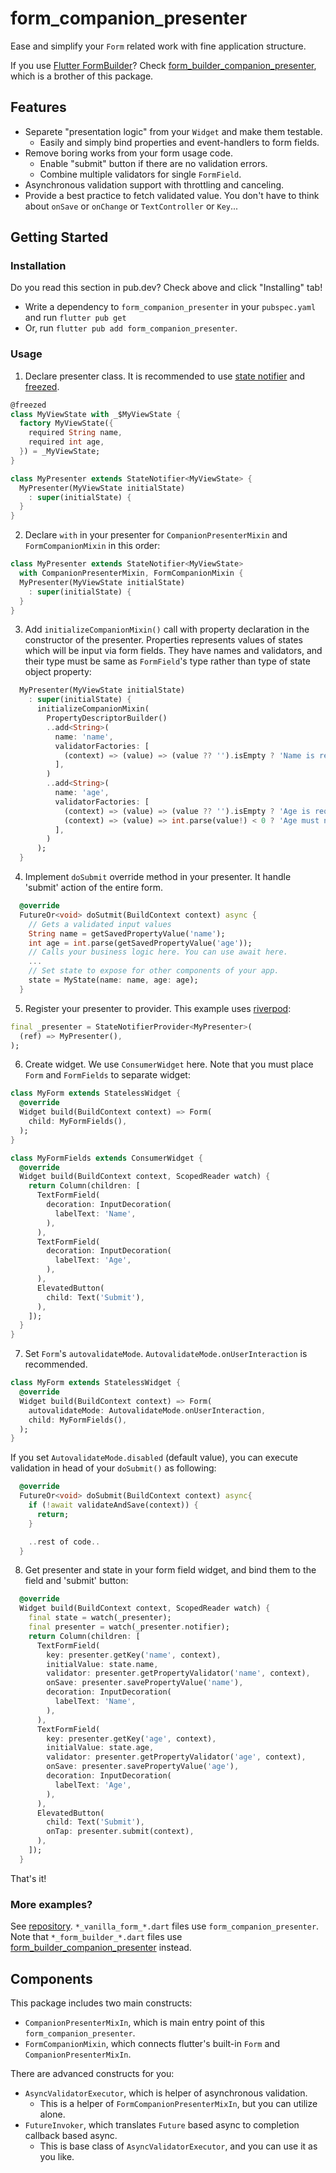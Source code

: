# form_companion_presenter

Ease and simplify your `Form` related work with fine application structure.

If you use [Flutter FormBuilder](https://pub.dev/packages/flutter_form_builder)? Check [form_builder_companion_presenter](https://pub.dev/packages/form_builder_companion_presenter), which is a brother of this package.

## Features

* Separete "presentation logic" from your `Widget` and make them testable.
  * Easily and simply bind properties and event-handlers to form fields.
* Remove boring works from your form usage code.
  * Enable "submit" button if there are no validation errors.
  * Combine multiple validators for single `FormField`.
* Asynchronous validation support with throttling and canceling.
* Provide a best practice to fetch validated value. You don't have to think about `onSave` or `onChange` or `TextController` or `Key`...

## Getting Started

### Installation

Do you read this section in pub.dev? Check above and click "Installing" tab!

* Write a dependency to `form_companion_presenter` in your `pubspec.yaml` and run `flutter pub get`
* Or, run `flutter pub add form_companion_presenter`.

### Usage

1. Declare presenter class. It is recommended to use [state notifier](https://pub.dev/packages/state_notifier) and [freezed](https://pub.dev/packages/freezed).

```dart
@freezed
class MyViewState with _$MyViewState {
  factory MyViewState({
    required String name,
    required int age,
  }) = _MyViewState;
}

class MyPresenter extends StateNotifier<MyViewState> {
  MyPresenter(MyViewState initialState)
    : super(initialState) {
  }
}
```

2. Declare `with` in your presenter for `CompanionPresenterMixin` and `FormCompanionMixin` in this order:

```dart
class MyPresenter extends StateNotifier<MyViewState>
  with CompanionPresenterMixin, FormCompanionMixin {
  MyPresenter(MyViewState initialState)
    : super(initialState) {
  }
}
```

3. Add `initializeCompanionMixin()` call with property declaration in the constructor of the presenter. Properties represents values of states which will be input via form fields. They have names and validators, and their type must be same as `FormField`'s type rather than type of state object property:

```dart
  MyPresenter(MyViewState initialState)
    : super(initialState) {
      initializeCompanionMixin(
        PropertyDescriptorBuilder()
        ..add<String>(
          name: 'name',
          validatorFactories: [
            (context) => (value) => (value ?? '').isEmpty ? 'Name is required.' : null,
          ],
        )
        ..add<String>(
          name: 'age',
          validatorFactories: [
            (context) => (value) => (value ?? '').isEmpty ? 'Age is required.' : null,
            (context) => (value) => int.parse(value!) < 0 ? 'Age must not be negative.' : null,
          ],
        )
      );
  }
```

4. Implement `doSubmit` override method in your presenter. It handle 'submit' action of the entire form.

```dart
  @override
  FutureOr<void> doSutmit(BuildContext context) async {
    // Gets a validated input values
    String name = getSavedPropertyValue('name');
    int age = int.parse(getSavedPropertyValue('age'));
    // Calls your business logic here. You can use await here.
    ...
    // Set state to expose for other components of your app.
    state = MyState(name: name, age: age);
  }
```

5. Register your presenter to provider. This example uses [riverpod](https://pub.dev/packages/riverpod):

```dart
final _presenter = StateNotifierProvider<MyPresenter>(
  (ref) => MyPresenter(),
);
```

6. Create widget. We use `ConsumerWidget` here. Note that you must place `Form` and `FormFields` to separate widget:

```dart
class MyForm extends StatelessWidget {
  @override
  Widget build(BuildContext context) => Form(
    child: MyFormFields(),
  );
}

class MyFormFields extends ConsumerWidget {
  @override
  Widget build(BuildContext context, ScopedReader watch) {
    return Column(children: [
      TextFormField(
        decoration: InputDecoration(
          labelText: 'Name',
        ),
      ),
      TextFormField(
        decoration: InputDecoration(
          labelText: 'Age',
        ),
      ),
      ElevatedButton(
        child: Text('Submit'),
      ),
    ]);
  }
}
```

7. Set `Form`'s `autovalidateMode`. `AutovalidateMode.onUserInteraction` is recommended.

```dart
class MyForm extends StatelessWidget {
  @override
  Widget build(BuildContext context) => Form(
    autovalidateMode: AutovalidateMode.onUserInteraction,
    child: MyFormFields(),
  );
}
```

If you set `AutovalidateMode.disabled` (default value), you can execute validation in head of your `doSubmit()` as following:

```dart
  @override
  FutureOr<void> doSubmit(BuildContext context) async{
    if (!await validateAndSave(context)) {
      return;
    }

    ..rest of code..
  }
```

8. Get presenter and state in your form field widget, and bind them to the field and 'submit' button:

```dart
  @override
  Widget build(BuildContext context, ScopedReader watch) {
    final state = watch(_presenter);
    final presenter = watch(_presenter.notifier);
    return Column(children: [
      TextFormField(
        key: presenter.getKey('name', context),
        initialValue: state.name,
        validator: presenter.getPropertyValidator('name', context),
        onSave: presenter.savePropertyValue('name'),
        decoration: InputDecoration(
          labelText: 'Name',
        ),
      ),
      TextFormField(
        key: presenter.getKey('age', context),
        initialValue: state.age,
        validator: presenter.getPropertyValidator('age', context),
        onSave: presenter.savePropertyValue('age'),
        decoration: InputDecoration(
          labelText: 'Age',
        ),
      ),
      ElevatedButton(
        child: Text('Submit'),
        onTap: presenter.submit(context),
      ),
    ]);
  }
```

That's it!

### More examples?

See [repository](https://github.com/yfakariya/form_companion_presenter/examples/). `*_vanilla_form_*.dart` files use `form_companion_presenter`. Note that `*_form_builder_*.dart` files use [form_builder_companion_presenter](https://pub.dev/packages/form_builder_companion_presenter) instead.

## Components

This package includes two main constructs:

* `CompanionPresenterMixIn`, which is main entry point of this `form_companion_presenter`.
* `FormCompanionMixin`, which connects flutter's built-in `Form` and `CompanionPresenterMixIn`.

There are advanced constructs for you:

* `AsyncValidatorExecutor`, which is helper of asynchronous validation.
  * This is a helper of `FormCompanionPresenterMixIn`, but you can utilize alone.
* `FutureInvoker`, which translates `Future` based async to completion callback based async.
  * This is base class of `AsyncValidatorExecutor`, and you can use it as you like.
